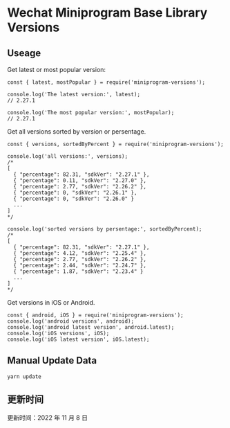 
# Wechat Miniprogram Base Library Versions

## Useage

Get latest or most popular version:

```;
const { latest, mostPopular } = require('miniprogram-versions');

console.log('The latest version:', latest);
// 2.27.1

console.log('The most popular version:', mostPopular);
// 2.27.1

```

Get all versions sorted by version or persentage.

```
const { versions, sortedByPercent } = require('miniprogram-versions');

console.log('all versions:', versions);
/*
[
  { "percentage": 82.31, "sdkVer": "2.27.1" },
  { "percentage": 0.11, "sdkVer": "2.27.0" },
  { "percentage": 2.77, "sdkVer": "2.26.2" },
  { "percentage": 0, "sdkVer": "2.26.1" },
  { "percentage": 0, "sdkVer": "2.26.0" }
  ...
]
*/

console.log('sorted versions by persentage:', sortedByPercent);
/*
[
  { "percentage": 82.31, "sdkVer": "2.27.1" },
  { "percentage": 4.12, "sdkVer": "2.25.4" },
  { "percentage": 2.77, "sdkVer": "2.26.2" },
  { "percentage": 2.44, "sdkVer": "2.24.7" },
  { "percentage": 1.87, "sdkVer": "2.23.4" }
  ...
]
*/
```

Get versions in iOS or Android.

```
const { android, iOS } = require('miniprogram-versions');
console.log('android versions', android);
console.log('android latest version', android.latest);
console.log('iOS versions', iOS);
console.log('iOS latest version', iOS.latest);
```

## Manual Update Data

```
yarn update
```

## 更新时间

更新时间：2022 年 11 月 8 日
